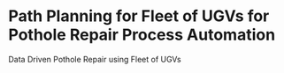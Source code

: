 # Path Planning for Fleet of UGVs for Pothole Repair Process Automation
Data Driven Pothole Repair using Fleet of UGVs
